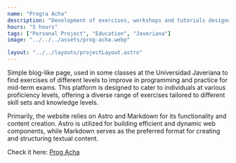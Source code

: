 ```yaml
---
name: "Progra Acha"
description: "Development of exercises, workshops and tutorials designed to strengthen students' technical skills in various programming languages. Active contribution to the learning process, providing practical and relevant tools for academic success in the field of computer science and technology."
hours: "5 hours"
tags: ["Personal Project", "Education", "Javeriana"]
image: "../../../assets/prog-acha.webp"

layout: "../../layouts/projectLayout.astro"
---
```


Simple blog-like page, used in some classes at the Universidad Javeriana to find exercises of different levels to improve in programming and practice for mid-term exams. This platform is designed to cater to individuals at various proficiency levels, offering a diverse range of exercises tailored to different skill sets and knowledge levels.

Primarily, the website relies on Astro and Markdown for its functionality and content creation. Astro is utilized for building efficient and dynamic web components, while Markdown serves as the preferred format for creating and structuring textual content.

Check it here: [Prog Acha](https://p.achalogy.dev)
